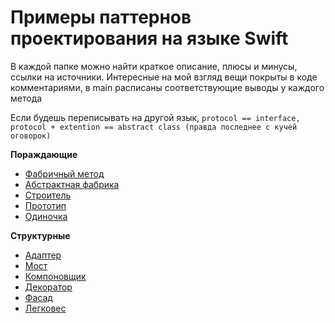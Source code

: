 # Примеры паттернов проектирования на языке Swift


В каждой папке можно найти краткое описание, плюсы и минусы, ссылки на источники. Интересные на мой взгляд вещи покрыты в коде комментариями, в main расписаны соответствующие выводы у каждого метода


Если будешь переписывать на другой язык, `protocol == interface, protocol + extention == abstract class (правда последнее с кучей оговорок)`

**Пораждающие**
- [Фабричный метод](https://github.com/lolsmh/patterns_swift/tree/main/FactoryMethod)
- [Абстрактная фабрика](https://github.com/lolsmh/patterns_swift/tree/main/AbstractFactory)
- [Строитель](https://github.com/lolsmh/patterns_swift/tree/main/Builder)
- [Прототип](https://github.com/lolsmh/patterns_swift/tree/main/Prototype)
- [Одиночка](https://github.com/lolsmh/patterns_swift/tree/main/Singleton)

**Структурные**
- [Адаптер](https://github.com/lolsmh/patterns_swift/tree/main/Adapter)
- [Мост](https://github.com/lolsmh/patterns_swift/tree/main/Bridge)
- [Компоновщик](https://github.com/lolsmh/patterns_swift/tree/main/Composite)
- [Декоратор](https://github.com/lolsmh/patterns_swift/tree/main/Decorator)
- [Фасад](https://github.com/lolsmh/patterns_swift/tree/main/Facade)
- [Легковес](https://github.com/lolsmh/patterns_swift/tree/main/Flyweight)
